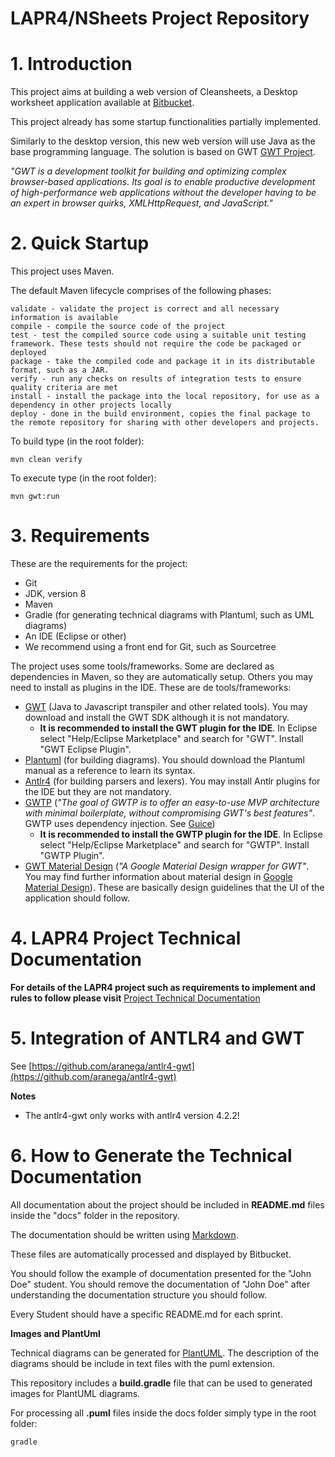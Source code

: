 LAPR4/NSheets Project Repository
================================

# 1. Introduction
	
This project aims at building a web version of Cleansheets, a Desktop worksheet application available at [Bitbucket](https://bitbucket.org/lei-isep/csheets). 	

This project already has some startup functionalities partially implemented. 

Similarly to the desktop version, this new web version will use Java as the base programming language. The solution is based on GWT [GWT Project](http://www.gwtproject.org).

*"GWT is a development toolkit for building and optimizing complex browser-based applications. Its goal is to enable productive development of high-performance web applications without the developer having to be an expert in browser quirks, XMLHttpRequest, and JavaScript."*

# 2. Quick Startup

This project uses Maven.

The default Maven lifecycle comprises of the following phases:

	validate - validate the project is correct and all necessary information is available
	compile - compile the source code of the project
	test - test the compiled source code using a suitable unit testing framework. These tests should not require the code be packaged or deployed
	package - take the compiled code and package it in its distributable format, such as a JAR.
	verify - run any checks on results of integration tests to ensure quality criteria are met
	install - install the package into the local repository, for use as a dependency in other projects locally
	deploy - done in the build environment, copies the final package to the remote repository for sharing with other developers and projects. 

To build type (in the root folder):

	mvn clean verify

To execute type (in the root folder):

	mvn gwt:run
	
# 3. Requirements
	
These are the requirements for the project:  
- Git  
- JDK, version 8  
- Maven  
- Gradle (for generating technical diagrams with Plantuml, such as UML diagrams)  
- An IDE (Eclipse or other)  
- We recommend using a front end for Git, such as Sourcetree

The project uses some tools/frameworks. Some are declared as dependencies in Maven, so they are automatically setup. Others you may need to install as plugins in the IDE. These are de tools/frameworks:
- [GWT](http://www.gwtproject.org) (Java to Javascript transpiler and other related tools). You may download and install the GWT SDK although it is not mandatory.  
	- **It is recommended to install the GWT plugin for the IDE**. In Eclipse select "Help/Eclipse Marketplace" and search for "GWT". Install "GWT Eclipse Plugin".   
- [Plantuml](http://plantuml.com) (for building diagrams). You should download the Plantuml manual as a reference to learn its syntax.
- [Antlr4](http://www.antlr.org) (for building parsers and lexers). You may install Antlr plugins for the IDE but they are not mandatory.
- [GWTP](http://dev.arcbees.com/gwtp/) (*"The goal of GWTP is to offer an easy-to-use MVP architecture with minimal boilerplate, without compromising GWT's best features"*. GWTP uses dependency injection. See [Guice](https://github.com/google/guice))  
	- **It is recommended to install the GWTP plugin for the IDE**. In Eclipse select "Help/Eclipse Marketplace" and search for "GWTP". Install "GWTP Plugin".    
- [GWT Material Design](https://github.com/GwtMaterialDesign/gwt-material) (*"A Google Material Design wrapper for GWT"*. You may find further information about material design in [Google Material Design](https://material.io)). These are basically design guidelines that the UI of the application should follow.

# 4. LAPR4 Project Technical Documentation

**For details of the LAPR4 project such as requirements to implement and rules to follow please visit**
[Project Technical Documentation](docs/)

# 5. Integration of ANTLR4 and GWT

See [https://github.com/aranega/antlr4-gwt](https://github.com/aranega/antlr4-gwt)

**Notes**
- The antlr4-gwt only works with antlr4 version 4.2.2!

# 6. How to Generate the Technical Documentation 

All documentation about the project should be included in **README.md** files inside the "docs" folder in the repository.

The documentation should be written using [Markdown](https://en.wikipedia.org/wiki/Markdown).

These files are automatically processed and displayed by Bitbucket.

You should follow the example of documentation presented for the "John Doe" student. You should remove the documentation of "John Doe" after understanding the documentation structure you should follow.

Every Student should have a specific README.md for each sprint.

**Images and PlantUml**

Technical diagrams can be generated for [PlantUML](http://plantuml.com). The description of the diagrams should be include in text files with the puml extension. 
 
This repository includes a **build.gradle** file that can be used to generated images for PlantUML diagrams.

For processing all **.puml** files inside the docs folder simply type in the root folder:

	gradle


